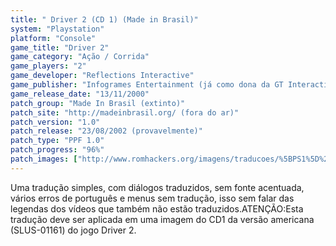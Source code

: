 ```yaml
---
title: " Driver 2 (CD 1) (Made in Brasil)"
system: "Playstation"
platform: "Console"
game_title: "Driver 2"
game_category: "Ação / Corrida"
game_players: "2"
game_developer: "Reflections Interactive"
game_publisher: "Infogrames Entertainment (já como dona da GT Interactive)"
game_release_date: "13/11/2000"
patch_group: "Made In Brasil (extinto)"
patch_site: "http://madeinbrasil.org/ (fora do ar)"
patch_version: "1.0"
patch_release: "23/08/2002 (provavelmente)"
patch_type: "PPF 1.0"
patch_progress: "96%"
patch_images: ["http://www.romhackers.org/imagens/traducoes/%5BPS1%5D%20Driver%202%20-%20CD1%20-%20Made%20in%20Brasil%20-%201.jpg","http://www.romhackers.org/imagens/traducoes/%5BPS1%5D%20Driver%202%20-%20CD1%20-%20Made%20in%20Brasil%20-%202.jpg","http://www.romhackers.org/imagens/traducoes/%5BPS1%5D%20Driver%202%20-%20CD1%20-%20Made%20in%20Brasil%20-%203.jpg"]
---
```

Uma tradução simples, com diálogos traduzidos, sem fonte acentuada, vários erros de português e menus sem tradução, isso sem falar das legendas dos vídeos que também não estão traduzidos.ATENÇÃO:Esta tradução deve ser aplicada em uma imagem do CD1 da versão americana (SLUS-01161) do jogo Driver 2.
